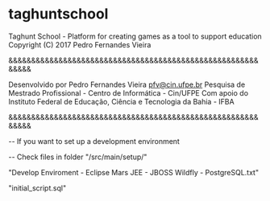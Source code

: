 # taghuntschool

Taghunt School - Platform for creating games as a tool to support education
Copyright (C) 2017 Pedro Fernandes Vieira

&&&&&&&&&&&&&&&&&&&&&&&&&&&&&&&&&&&&&&&&&&&&&&&&&&&&&&&&&&&&

Desenvolvido por Pedro Fernandes Vieira pfv@cin.ufpe.br
Pesquisa de Mestrado Profissional - Centro de Informática - Cin/UFPE
Com apoio do Instituto Federal de Educação, Ciência e Tecnologia da Bahia - IFBA

&&&&&&&&&&&&&&&&&&&&&&&&&&&&&&&&&&&&&&&&&&&&&&&&&&&&&&&&&&&&

-- If you want to set up a development environment

-- Check files in folder "/src/main/setup/"

"Develop Enviroment - Eclipse Mars JEE - JBOSS Wildfly - PostgreSQL.txt"

"initial_script.sql"

